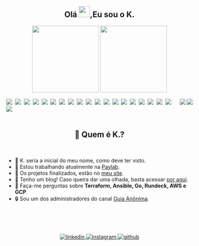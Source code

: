<div class="title">
  <h2 align="center">Olá <img src="https://raw.githubusercontent.com/kaueMarques/kaueMarques/master/hi.gif" width="30px">,Eu sou o K.</h2>
</div>

<div class="vercel-analytics">
  <p align="center">
    <a><img height="180em" src="https://github-readme-stats.vercel.app/api?username=stephan-lopes&show_icons=true&theme=github_dark&include_all_commits=true&count_private=true" /></a>
    <a> <img height="180em" src="https://github-readme-stats.vercel.app/api/top-langs/?username=stephan-lopes&layout=compact&langs_count=7&theme=github_dark" /></a>
  </p>
</div>

<div class="card">
  <div class="dark-theme">
    <a href="https://stephan-lopes.github.io#gh-dark-mode-only"><img align="right" src="https://gist.githubusercontent.com/stephan-lopes/26c930964dea34c8016f78f74359ebfc/raw/ea2df8510db933babad7e99fdd151a8a436364c0/profile-card.svg" /></a>
  </div>
  <div class="light-theme">
    <a href="https://stephan-lopes.github.io#gh-light-mode-only"><img align="right" src="https://gist.githubusercontent.com/stephan-lopes/26c930964dea34c8016f78f74359ebfc/raw/ea2df8510db933babad7e99fdd151a8a436364c0/profile-card.svg" /></a>
  </div>
</div>

<div class="badges">
  <a href><img src="https://img.shields.io/badge/-Linux-05122A?style=flat&logo=linux" /></a>&nbsp;
  <a href><img src="https://img.shields.io/badge/-Go-05122A?style=flat&logo=go" /></a>&nbsp;
  <a href><img src="https://img.shields.io/badge/-Git-05122A?style=flat&logo=git" /></a>&nbsp;
  <a href><img src="https://img.shields.io/badge/-Bash-05122A?style=flat&logo=gnu-bash" /></a>&nbsp;
  <a href><img src="https://img.shields.io/badge/-Docker-05122A?style=flat&logo=docker" /></a>&nbsp;
  <a href><img src="https://img.shields.io/badge/-Jenkins-05122A?style=flat&logo=jenkins&logoColor=white" /></a>&nbsp;
  <a href><img src="https://img.shields.io/badge/-Ansible-05122A?style=flat&logo=ansible" /></a>&nbsp;
  <a href><img src="https://img.shields.io/badge/-Vagrant-05122A?style=flat&logo=vagrant" /></a>&nbsp;
  <a href><img src="https://img.shields.io/badge/-Terraform-05122A?style=flat&logo=terraform" /></a>&nbsp;
  <a href><img src="https://img.shields.io/badge/-Packer-05122A?style=flat&logo=packer" /></a>&nbsp;
  <a href><img src="https://img.shields.io/badge/-Consul-05122A?style=flat&logo=consul" /></a>&nbsp;
  <a href><img src="https://img.shields.io/badge/-DigitalOcean-05122A?style=flat&logo=digitalocean" /></a>&nbsp;
  <a href><img src="https://img.shields.io/badge/-GCP-05122A?style=flat&logo=google-cloud" /></a>&nbsp;
  <a href><img src="https://img.shields.io/badge/-AWS-05122A?style=flat&logo=amazon-aws&logoColor=yellow" /></a>&nbsp;
  <a href><img src="https://img.shields.io/badge/-OpenVPN-05122A?style=flat&logo=openvpn" /></a>&nbsp;
  <a href><img src="https://img.shields.io/badge/-Apache-05122A?style=flat&logo=apache" /></a>&nbsp;
  <a href><img src="https://img.shields.io/badge/-NGinX-05122A?style=flat&logo=nginx" /></a>&nbsp;
  <a href><img src="https://img.shields.io/badge/-Graylog-05122A?style=flat&logo=graylog" /></a>&nbsp;
  <a href><img src="https://img.shields.io/badge/-Prometheus-05122A?style=flat&logo=prometheus" /></a>&nbsp;
  <a href><img src="https://img.shields.io/badge/-Grafana-05122A?style=flat&logo=grafana" /></a>&nbsp;
</div>

<br>

<div class="description">
  <div class="description-title">
    <h2 align="center">🤔 Quem é K.?</h2>
  </div>

  <br>

  <div class="description-list">
    <ul>
      <li>🤣 K. seria a inicial do meu nome, como deve ter visto.</li>
      <li>💼 Estou trabalhando atualmente na <a href="https://paylab.com.br">Paylab</a>.</li>
      <li>🚀 Os projetos finalizados, estão no <a href="https://stephan-lopes.github.io">meu site</a>.</li>
      <li>📝 Tenho um blog! Caso queira dar uma olhada, basta acessar <a href="https://stephan-lopes.github.io/blog/">por aqui</a>.</li>
      <li>💬 Faça-me perguntas sobre <b>Terraform, Ansible, Go, Rundeck, AWS e GCP</b>.</li>
      <li>🔒 Sou um dos administradores do canal <a href="https://guiaanonima.com">Guia Anônima</a>.</li>
    </ul>
  </div>
</div>

<br>
<br>
<br>

<div class="footer">
  <p align="center">
    <a href="https://linkedin.com/in/kevenstephan" target="_blank">
      <img align="center" src="https://img.shields.io/badge/-LinkedIn-05122A?style=flat&logo=linkedin" alt="linkedin" />
    </a>
    <a href="https://instagram.com/keven_slopes" target="_blank">
      <img align="center" src="https://img.shields.io/badge/-Instagram-05122A?style=flat&logo=instagram"
        alt="instagram" />
    </a>
    <a href="https://github.com/stephan-lopes" target="_blank">
      <img align="center" src="https://img.shields.io/badge/-GitHub-05122A?style=flat&logo=github" alt="github" />
    </a>
  </p>
</div>